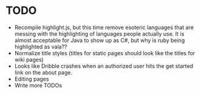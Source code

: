 
TODO
====

* Recompile highlight.js, but this time remove esoteric languages that are
  messing with the highlighting of languages people actually use. It is 
  almost acceptable for Java to show up as C#, but why is ruby being highlighted
  as vala??
* Normalize title styles (titles for static pages should look like the titles
  for wiki pages)
* Looks like Dribble crashes when an authorized user hits the get started
  link on the about page.
* Editing pages
* Write more TODOs

